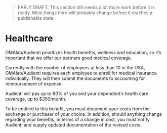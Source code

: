 > EARLY DRAFT: This section still needs a lot more work before it is ready. Most things here will probably change before it reaches a publishable state.

# Healthcare

OMAlab/Audienti prioritizes health benefits, wellness and education, so it’s important that we offer our partners good medical coverage.  

Currently with the number of employees at less than 10 in the USA, OMAlab/Audienti requires each employee to enroll for medical insurance individually. They will then submit the documents to accounting for reimbursement of expense. 

Audienti will pay up to 80% of you and your dependent’s health care coverage, up to $350\/month. 

To be entitled to this benefit, you must document your costs from the exchange or purchaser of your choice. In addition, should anything change regarding your benefits, in terms of a change in cost, you must notify Audienti and supply updated documentation of the revised costs.



